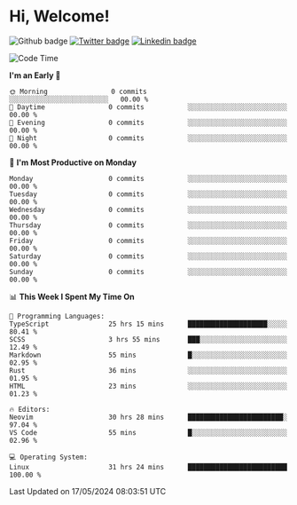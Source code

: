   # Hi, Welcome!
  ![Github badge](https://img.shields.io/github/followers/kraken-afk.svg?style=social&label=Follow&maxAge=2592000)
  [![Twitter badge](https://img.shields.io/badge/-Twitter-00acee?style=flat-square&logo=Twitter&logoColor=white)](https://twitter.com/trshppl)
  [![Linkedin badge](https://img.shields.io/badge/LinkedIn-0077B5?style=flat-square&logo=linkedin&logoColor=white)](https://www.linkedin.com/in/noveanrer)
<!--START_SECTION:waka-->
![Code Time](http://img.shields.io/badge/Code%20Time-220%20hrs%2018%20mins-blue)

**I'm an Early 🐤** 

```text
🌞 Morning                0 commits           ░░░░░░░░░░░░░░░░░░░░░░░░░   00.00 % 
🌆 Daytime                0 commits           ░░░░░░░░░░░░░░░░░░░░░░░░░   00.00 % 
🌃 Evening                0 commits           ░░░░░░░░░░░░░░░░░░░░░░░░░   00.00 % 
🌙 Night                  0 commits           ░░░░░░░░░░░░░░░░░░░░░░░░░   00.00 % 
```
📅 **I'm Most Productive on Monday** 

```text
Monday                   0 commits           ░░░░░░░░░░░░░░░░░░░░░░░░░   00.00 % 
Tuesday                  0 commits           ░░░░░░░░░░░░░░░░░░░░░░░░░   00.00 % 
Wednesday                0 commits           ░░░░░░░░░░░░░░░░░░░░░░░░░   00.00 % 
Thursday                 0 commits           ░░░░░░░░░░░░░░░░░░░░░░░░░   00.00 % 
Friday                   0 commits           ░░░░░░░░░░░░░░░░░░░░░░░░░   00.00 % 
Saturday                 0 commits           ░░░░░░░░░░░░░░░░░░░░░░░░░   00.00 % 
Sunday                   0 commits           ░░░░░░░░░░░░░░░░░░░░░░░░░   00.00 % 
```


📊 **This Week I Spent My Time On** 

```text
💬 Programming Languages: 
TypeScript               25 hrs 15 mins      ████████████████████░░░░░   80.41 % 
SCSS                     3 hrs 55 mins       ███░░░░░░░░░░░░░░░░░░░░░░   12.49 % 
Markdown                 55 mins             █░░░░░░░░░░░░░░░░░░░░░░░░   02.95 % 
Rust                     36 mins             ░░░░░░░░░░░░░░░░░░░░░░░░░   01.95 % 
HTML                     23 mins             ░░░░░░░░░░░░░░░░░░░░░░░░░   01.23 % 

🔥 Editors: 
Neovim                   30 hrs 28 mins      ████████████████████████░   97.04 % 
VS Code                  55 mins             █░░░░░░░░░░░░░░░░░░░░░░░░   02.96 % 

💻 Operating System: 
Linux                    31 hrs 24 mins      █████████████████████████   100.00 % 
```


 Last Updated on 17/05/2024 08:03:51 UTC
<!--END_SECTION:waka-->